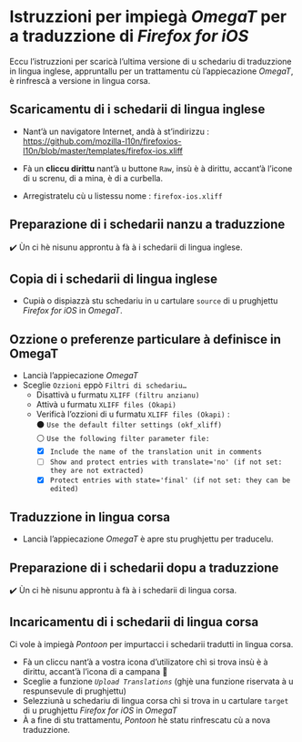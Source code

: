 # Istruzzioni per impiegà _OmegaT_ per a traduzzione di _Firefox for iOS_

Eccu l’istruzzioni per scaricà l’ultima versione di u schedariu di traduzzione in lingua inglese, appruntallu per un trattamentu cù l’appiecazione _OmegaT_, è rinfrescà a versione in lingua corsa.

## Scaricamentu di i schedarii di lingua inglese

- Nant’à un navigatore Internet, andà à st’indirizzu :  
  https://github.com/mozilla-l10n/firefoxios-l10n/blob/master/templates/firefox-ios.xliff

- Fà un __cliccu dirittu__ nant’à u buttone `Raw`, insù è à dirittu, accant’à l’icone di u screnu, di a mina, è di a curbella.

- Arregistratelu cù u listessu nome : `firefox-ios.xliff`

## Preparazione di i schedarii nanzu a traduzzione

✔️ Ùn ci hè nisunu approntu à fà à i schedarii di lingua inglese.

## Copia di i schedarii di lingua inglese

- Cupià o dispiazzà stu schedariu in u cartulare `source` di u prughjettu _Firefox for iOS_ in _OmegaT_.

## Ozzione o preferenze particulare à definisce in OmegaT

- Lancià l’appiecazione _OmegaT_
- Sceglie `Ozzioni` eppò `Filtri di schedariu…`
  - Disattivà u furmatu `XLIFF (filtru anzianu)`
  - Attivà u furmatu `XLIFF files (Okapi)`
  - Verificà l’ozzioni di u furmatu `XLIFF files (Okapi)` :  
    ⚫ `Use the default filter settings (okf_xliff)`  
    ⚪ `Use the following filter parameter file:`
    - [x] `Include the name of the translation unit in comments`
    - [ ] `Show and protect entries with translate='no' (if not set: they are not extracted)`
    - [x] `Protect entries with state='final' (if not set: they can be edited)`

## Traduzzione in lingua corsa

- Lancià l’appiecazione _OmegaT_ è apre stu prughjettu per traducelu.

## Preparazione di i schedarii dopu a traduzzione

✔️ Ùn ci hè nisunu approntu à fà à i schedarii di lingua corsa.

## Incaricamentu di i schedarii di lingua corsa

Ci vole à impiegà _Pontoon_ per impurtacci i schedarii tradutti in lingua corsa.
- Fà un cliccu nant’à a vostra icona d’utilizatore chì si trova insù è à dirittu, accant’à l’icona di a campana 🔔
- Sceglie a funzione _`Upload Translations`_ (ghjè una funzione riservata à u respunsevule di prughjettu)
- Selezziunà u schedariu di lingua corsa chì si trova in u cartulare `target` di u prughjettu _Firefox for iOS_ in _OmegaT_
- À a fine di stu trattamentu, _Pontoon_ hè statu rinfrescatu cù a nova traduzzione.
